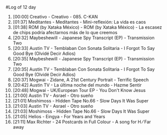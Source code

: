 #Log of 12 day

1. [00:00] Creativo - Creativo - 085. C-KAN
1. [01:37] Meditantes - Meditantes - Mini-reflexión: La vida es caos
1. [01:38] ROM (by Xataka México) - ROM (by Xataka México) - La escasez de chips podría afectarnos más de lo que creemos
1. [20:32] Maybeshewill - Japanese Spy Transcript (EP) - Transmission Two
1. [20:33] Austin TV - Temblaban Con Sonata Solitaria - I Forgot To Say Good Bye (Olvidé Decir Adios)
1. [20:35] Maybeshewill - Japanese Spy Transcript (EP) - Transmission Two
1. [20:35] Austin TV - Temblaban Con Sonata Solitaria - I Forgot To Say Good Bye (Olvidé Decir Adios)
1. [20:37] Mogwai - Zidane, A 21st Century Portrait - Terrific Speech
1. [20:42] Austin TV - La última noche del mundo - Hazme Sentir
1. [20:48] Mogwai - UK/European Tour EP - You Don't Know Jesus
1. [21:00] Austin TV - Asrael - Otro sueño
1. [21:01] Moshimoss - Hidden Tape No.66 - Slow Days It Was Super
1. [21:03] Austin TV - Asrael - Otro sueño
1. [21:03] Moshimoss - Hidden Tape No.66 - Slow Days It Was Super
1. [21:05] Helios - Eingya - For Years and Years
1. [21:11] Max Richter - 24 Postcards in Full Colour - A song for H ⁄ Far away

